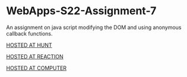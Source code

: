 # WebApps-S22-Assignment-7
An assignment on java script modifying the DOM and using anonymous callback functions.

[HOSTED AT HUNT](https://44-563-web-apps-s22.github.io/webapps-s22-assignment-7-PPAVULURI3579/hunt.html)

[HOSTED AT REACTION](https://44-563-web-apps-s22.github.io/webapps-s22-assignment-7-PPAVULURI3579/reaction.html)

[HOSTED AT COMPUTER](https://44-563-web-apps-s22.github.io/webapps-s22-assignment-7-PPAVULURI3579/queue.html)
